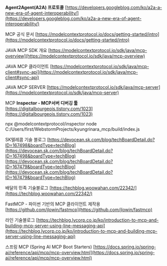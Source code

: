 **Agent2Agent(A2A) 프로토콜**
[https://developers.googleblog.com/ko/a2a-a-new-era-of-agent-interoperability/](https://developers.googleblog.com/ko/a2a-a-new-era-of-agent-interoperability/)

MCP 공식 문서
[https://modelcontextprotocol.io/docs/getting-started/intro](https://modelcontextprotocol.io/docs/getting-started/intro)

JAVA MCP SDK 개요
[https://modelcontextprotocol.io/sdk/java/mcp-overview](https://modelcontextprotocol.io/sdk/java/mcp-overview)

JAVA MCP 클라이언트
[https://modelcontextprotocol.io/sdk/java/mcp-client#sync-api](https://modelcontextprotocol.io/sdk/java/mcp-client#sync-api)

JAVA MCP SERVER
[https://modelcontextprotocol.io/sdk/java/mcp-server](https://modelcontextprotocol.io/sdk/java/mcp-server)

MCP **Inspector - MCP서버 디버깅 툴**
[https://digitalbourgeois.tistory.com/1023](https://digitalbourgeois.tistory.com/1023)

npx @modelcontextprotocol/inspector node C:/Users/first/WebstormProjects/kyungrinara_mcp/build/index.js

SK텔레콤 기술 블로그
[https://devocean.sk.com/blog/techBoardDetail.do?ID=167498&boardType=techBlog](https://devocean.sk.com/blog/techBoardDetail.do?ID=167498&boardType=techBlog)
[https://devocean.sk.com/blog/techBoardDetail.do?ID=167479&boardType=techBlog](https://devocean.sk.com/blog/techBoardDetail.do?ID=167479&boardType=techBlog)

배달의 민족 기술블로그
[https://techblog.woowahan.com/22342/](https://techblog.woowahan.com/22342/)

FastMCP - 파이썬 기반의 MCP 클라이언트 제작용
[https://github.com/jlowin/fastmcp](https://github.com/jlowin/fastmcp)

라인 기술블로그
[https://techblog.lycorp.co.jp/ko/introduction-to-mcp-and-building-mcp-server-using-line-messaging-api](https://techblog.lycorp.co.jp/ko/introduction-to-mcp-and-building-mcp-server-using-line-messaging-api)

스프링 MCP (Spring AI MCP Boot Starters)
[https://docs.spring.io/spring-ai/reference/api/mcp/mcp-overview.html](https://docs.spring.io/spring-ai/reference/api/mcp/mcp-overview.html)